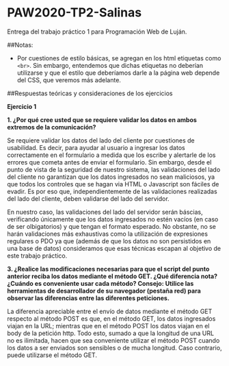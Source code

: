 # PAW2020-TP2-Salinas
 Entrega del trabajo práctico 1 para Programación Web de Luján.

##Notas:

- Por cuestiones de estilo básicas, se agregan en los html etiquetas como `<br>`. Sin embargo, entendemos que dichas etiquetas no deberían utilizarse y que el estilo que deberíamos darle a la página web depende del CSS, que veremos más adelante.


##Respuestas teóricas y consideraciones de los ejercicios

**Ejercicio 1**

**1. ¿Por qué cree usted que se requiere validar los datos en ambos extremos de la comunicación?**

Se requiere validar los datos del lado del cliente por cuestiones de usabilidad. Es decir, para ayudar al usuario a ingresar los datos correctamente en el formulario a medida que los escribe y alertarle de los errores que cometa antes de enviar el formulario. Sin embargo, desde el punto de vista de la seguridad de nuestro sistema, las validaciones del lado del cliente no garantizan que los datos ingresados no sean maliciosos, ya que todos los controles que se hagan via HTML o Javascript son fáciles de evadir. Es por eso que, independientemente de las validaciones realizadas del lado del cliente, deben validarse del lado del servidor.

En nuestro caso, las validaciones del lado del servidor serán báscias, verificando únicamente que los datos ingresados no estén vacíos (en caso de ser olbigatorios) y que tengan el formato esperado. No obstante, no se harán validaciones más exhaustivas como la utilización de expresiones regulares o PDO ya que (además de que los datos no son persistidos en una base de datos) consideramos que esas técnicas escapan al objetivo de este trabajo práctico.

**3. ¿Realice las modificaciones necesarias para que el script del punto anterior reciba los datos mediante el método GET. ¿Qué diferencia nota? ¿Cuándo es conveniente usar cada método? 
Consejo: Utilice las herramientas de desarrollador de su navegador (pestaña red) para observar las diferencias entre las diferentes peticiones.**

La diferencia apreciable entre el envío de datos mediante el método GET respecto al método POST es que, en el método GET, los datos ingresados viajan en la URL; mientras que en el método POST los datos viajan en el body de la petición http. Todo esto, sumado a que la longitud de una URL no es ilimitada, hacen que sea conveniente utilizar el método POST cuando los datos a ser enviados son sensibles o de mucha longitud. Caso contrario, puede utilizarse el método GET.
